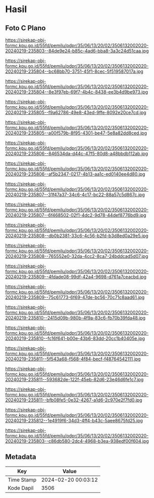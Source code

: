 # Hasil

## Foto C Plano

https://sirekap-obj-formc.kpu.go.id/55fd/pemilu/pdpr/35/06/13/20/02/3506132002020-20240219-235803--84de9e24-b85c-4ad6-bba8-3a3c24d51caa.jpg

https://sirekap-obj-formc.kpu.go.id/55fd/pemilu/pdpr/35/06/13/20/02/3506132002020-20240219-235804--bc68bb70-3751-45f1-8cec-5f519587017a.jpg

https://sirekap-obj-formc.kpu.go.id/55fd/pemilu/pdpr/35/06/13/20/02/3506132002020-20240219-235804--8e3f97eb-69f7-4b4c-8438-ee3b4d9be973.jpg

https://sirekap-obj-formc.kpu.go.id/55fd/pemilu/pdpr/35/06/13/20/02/3506132002020-20240219-235805--f9a62786-49e8-43ed-9ffe-8092e20ce7cd.jpg

https://sirekap-obj-formc.kpu.go.id/55fd/pemilu/pdpr/35/06/13/20/02/3506132002020-20240219-235805--a00f579b-8f95-4301-be47-5e8a82dd8ced.jpg

https://sirekap-obj-formc.kpu.go.id/55fd/pemilu/pdpr/35/06/13/20/02/3506132002020-20240219-235806--846534da-d44c-47f5-80d8-a48bbdb112ab.jpg

https://sirekap-obj-formc.kpu.go.id/55fd/pemilu/pdpr/35/06/13/20/02/3506132002020-20240219-235806--af5b2347-0217-4b13-aa1c-ed0140ee4d80.jpg

https://sirekap-obj-formc.kpu.go.id/55fd/pemilu/pdpr/35/06/13/20/02/3506132002020-20240219-235807--31f47a37-34c6-4c17-bc22-88a57c5d867c.jpg

https://sirekap-obj-formc.kpu.go.id/55fd/pemilu/pdpr/35/06/13/20/02/3506132002020-20240219-235807--6f468502-02f1-4dc2-9d78-44def8776bd9.jpg

https://sirekap-obj-formc.kpu.go.id/55fd/pemilu/pdpr/35/06/13/20/02/3506132002020-20240219-235808--db0b2381-33c6-4c56-b2fd-b3d8ed0a29e5.jpg

https://sirekap-obj-formc.kpu.go.id/55fd/pemilu/pdpr/35/06/13/20/02/3506132002020-20240219-235808--765552e0-32da-4cc2-8ca7-24bddcad5d07.jpg

https://sirekap-obj-formc.kpu.go.id/55fd/pemilu/pdpr/35/06/13/20/02/3506132002020-20240219-235809--4fdade08-99df-42a4-9698-d761a7ceacbd.jpg

https://sirekap-obj-formc.kpu.go.id/55fd/pemilu/pdpr/35/06/13/20/02/3506132002020-20240219-235809--75c61773-6f69-47de-bc56-70c71c8aad61.jpg

https://sirekap-obj-formc.kpu.go.id/55fd/pemilu/pdpr/35/06/13/20/02/3506132002020-20240219-235810--2415d09b-980b-4f9a-83c6-fb70b39fda48.jpg

https://sirekap-obj-formc.kpu.go.id/55fd/pemilu/pdpr/35/06/13/20/02/3506132002020-20240219-235810--fc16f641-b00e-43b6-83dd-20cc1b40405e.jpg

https://sirekap-obj-formc.kpu.go.id/55fd/pemilu/pdpr/35/06/13/20/02/3506132002020-20240219-235811--5f543a68-f568-4f84-becf-f48764542111.jpg

https://sirekap-obj-formc.kpu.go.id/55fd/pemilu/pdpr/35/06/13/20/02/3506132002020-20240219-235811--593682de-122f-45eb-82d6-23e46d6fe1c7.jpg

https://sirekap-obj-formc.kpu.go.id/55fd/pemilu/pdpr/35/06/13/20/02/3506132002020-20240219-235811--bfb08fe5-0e32-4267-a1d6-2c970e2f7fd0.jpg

https://sirekap-obj-formc.kpu.go.id/55fd/pemilu/pdpr/35/06/13/20/02/3506132002020-20240219-235812--1e4919f6-34d3-4ff4-b43c-5aee8675fd25.jpg

https://sirekap-obj-formc.kpu.go.id/55fd/pemilu/pdpr/35/06/13/20/02/3506132002020-20240219-235803--c86db580-2dc4-4968-b3ea-938edf00f604.jpg


## Metadata

| Key        | Value               |
| ---------- | ------------------- |
| Time Stamp | 2024-02-20 00:03:12 |
| Kode Dapil | 3506                |



